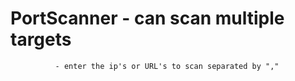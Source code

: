 # PortScanner - can scan multiple targets
              - enter the ip's or URL's to scan separated by ","
